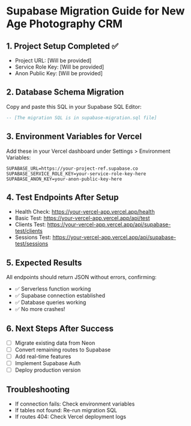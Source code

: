 # Supabase Migration Guide for New Age Photography CRM

## 1. Project Setup Completed ✅
- Project URL: [Will be provided]
- Service Role Key: [Will be provided] 
- Anon Public Key: [Will be provided]

## 2. Database Schema Migration
Copy and paste this SQL in your Supabase SQL Editor:

```sql
-- [The migration SQL is in supabase-migration.sql file]
```

## 3. Environment Variables for Vercel
Add these in your Vercel dashboard under Settings > Environment Variables:

```
SUPABASE_URL=https://your-project-ref.supabase.co
SUPABASE_SERVICE_ROLE_KEY=your-service-role-key-here
SUPABASE_ANON_KEY=your-anon-public-key-here
```

## 4. Test Endpoints After Setup
- Health Check: https://your-vercel-app.vercel.app/health
- Basic Test: https://your-vercel-app.vercel.app/api/test
- Clients Test: https://your-vercel-app.vercel.app/api/supabase-test/clients
- Sessions Test: https://your-vercel-app.vercel.app/api/supabase-test/sessions

## 5. Expected Results
All endpoints should return JSON without errors, confirming:
- ✅ Serverless function working
- ✅ Supabase connection established  
- ✅ Database queries working
- ✅ No more crashes!

## 6. Next Steps After Success
- [ ] Migrate existing data from Neon
- [ ] Convert remaining routes to Supabase
- [ ] Add real-time features
- [ ] Implement Supabase Auth
- [ ] Deploy production version

## Troubleshooting
- If connection fails: Check environment variables
- If tables not found: Re-run migration SQL
- If routes 404: Check Vercel deployment logs
